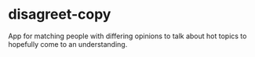 # disagreet-copy

App for matching people with differing opinions to talk about hot topics to hopefully come to an understanding. 
